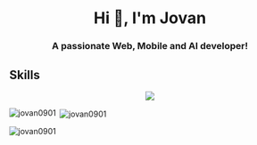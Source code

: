 <h1 align="center">Hi 👋, I'm Jovan</h1>
<h3 align="center">A passionate Web, Mobile and AI developer! </h3>

## Skills


<p align="center">
  <a href="https://skillicons.dev">
    <img src="https://skillicons.dev/icons?i=aws,docker,solidity,d3,py,pytorch,django,flask,fastapi,selenium,androidstudio,dart,flutter,kotlin,swift,php,laravel,symfony,js,jquery,ts,babel,vite,nodejs,react,redux,nextjs,vue,nuxtjs,svelte,express,nestjs,redis,figma,materialui,tailwind,sass,bootstrap,css,styledcomponents,mysql,mongodb,firebase,postgres,vim,azure,postman,git,github,githubactions,gitlab,stackoverflow&perline=13" />
  </a>
</p>

<p align="left">
</p>

<p><img align="left" src="https://github-readme-stats.vercel.app/api/top-langs?username=jovan0901&show_icons=true&locale=en&layout=compact&theme=tokyonight" alt="jovan0901" /></p>

<p>&nbsp;<img align="center" src="https://github-readme-stats.vercel.app/api?username=jovan0901&show_icons=true&theme=radical" alt="jovan0901" /></p>

<p><img align="center" src="https://github-readme-streak-stats.herokuapp.com/?user=jovan0901&" alt="jovan0901" /></p>
